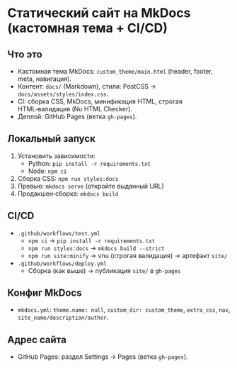 # Статический сайт на MkDocs (кастомная тема + CI/CD)

## Что это
-   Кастомная тема MkDocs: `custom_theme/main.html` (header, footer, meta, навигация).
-   Контент: `docs/` (Markdown), стили: PostCSS → `docs/assets/styles/index.css`.
-   CI: сборка CSS, MkDocs, минификация HTML, строгая HTML‑валидация (Nu HTML Checker).
-   Деплой: GitHub Pages (ветка `gh-pages`).

## Локальный запуск
1.  Установить зависимости:
    -   Python: `pip install -r requirements.txt`
    -   Node: `npm ci`
2.  Сборка CSS: `npm run styles:docs`
3.  Превью: `mkdocs serve` (откройте выданный URL)
4.  Продакшен‑сборка: `mkdocs build`

## CI/CD
-   `.github/workflows/test.yml`
    -   `npm ci` → `pip install -r requirements.txt`
    -   `npm run styles:docs` → `mkdocs build --strict`
    -   `npm run site:minify` → vnu (строгая валидация) → артефакт `site/`
-   `.github/workflows/deploy.yml`
    -   Сборка (как выше) → публикация `site/` в `gh-pages`

## Конфиг MkDocs
-   `mkdocs.yml`: `theme.name: null`, `custom_dir: custom_theme`, `extra_css`, `nav`, `site_name/description/author`.

## Адрес сайта
-   GitHub Pages: раздел Settings → Pages (ветка `gh-pages`).
